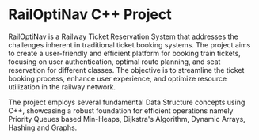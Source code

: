 # RailOptiNav C++ Project
RailOptiNav is a Railway Ticket Reservation System that addresses the challenges inherent in traditional ticket booking systems. The project aims to create a user-friendly and efficient platform for booking train tickets, focusing on user authentication, optimal route planning, and seat reservation for different classes. The objective is to streamline the ticket booking process, enhance user experience, and optimize resource utilization in the railway network. 

The project employs several fundamental Data Structure concepts using C++, showcasing a robust foundation for efficient operations namely Priority Queues based Min-Heaps, Dijkstra's Algorithm, Dynamic Arrays, Hashing and Graphs.
